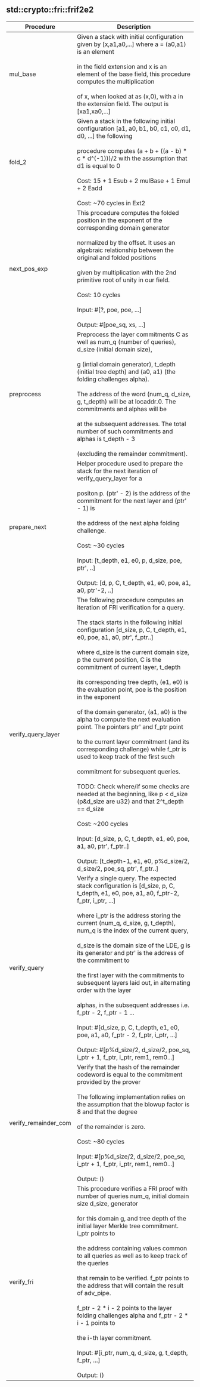 
## std::crypto::fri::frif2e2
| Procedure | Description |
| ----------- | ------------- |
| mul_base | Given a stack with initial configuration given by [x,a1,a0,...] where a = (a0,a1) is an element<br /><br />in the field extension and x is an element of the base field, this procedure computes the multiplication<br /><br />of x, when looked at as (x,0), with a in the extension field. The output is [xa1,xa0,...] |
| fold_2 | Given a stack in the following initial configuration [a1, a0, b1, b0, c1, c0, d1, d0, ...] the following<br /><br />procedure computes (a + b + ((a - b) * c * d^(-1)))/2 with the assumption that d1 is equal to 0<br /><br />Cost: 15 + 1 Esub + 2 mulBase + 1 Emul + 2 Eadd<br /><br />Cost: ~70 cycles in Ext2 |
| next_pos_exp | This procedure computes the folded position in the exponent of the corresponding domain generator<br /><br />normalized by the offset. It uses an algebraic relationship between the original and folded positions<br /><br />given by multiplication with the 2nd primitive root of unity in our field.<br /><br />Cost: 10 cycles<br /><br />Input:    #[?, poe, poe, ...]<br /><br />Output:   #[poe_sq, xs, ...] |
| preprocess | Preprocess the layer commitments C as well as num_q (number of queries), d_size (initial domain size),<br /><br />g (intial domain generator), t_depth (initial tree depth) and (a0, a1) (the folding challenges alpha).<br /><br />The address of the word (num_q, d_size, g, t_depth) will be at locaddr.0. The commitments and alphas will be<br /><br />at the subsequent addresses. The total number of such commitments and alphas is t_depth - 3<br /><br />(excluding the remainder commitment). |
| prepare_next | Helper procedure used to prepare the stack for the next iteration of verify_query_layer for a<br /><br />positon p. (ptr' - 2) is the address of the commitment for the next layer and (ptr' - 1) is<br /><br />the address of the next alpha folding challenge.<br /><br />Cost: ~30 cycles<br /><br />Input: [t_depth, e1, e0, p, d_size, poe, ptr', ..]<br /><br />Output: [d, p, C, t_depth, e1, e0, poe, a1, a0, ptr'-2, ..] |
| verify_query_layer | The following procedure computes an iteration of FRI verification for a query.<br /><br />The stack starts in the following initial configuration [d_size, p, C, t_depth, e1, e0, poe, a1, a0, ptr', f_ptr..]<br /><br />where d_size is the current domain size, p the current position, C is the commitment of current layer, t_depth<br /><br />its corresponding tree depth, (e1, e0) is the evaluation point, poe is the position in the exponent<br /><br />of the domain generator, (a1, a0) is the alpha to compute the next evaluation point. The pointers ptr' and f_ptr point<br /><br />to the current layer commitment (and its corresponding challenge) while f_ptr is used to keep track of the first such<br /><br />commitment for subsequent queries.<br /><br />TODO: Check where/if some checks are needed at the beginning, like p < d_size (p&d_size are u32) and that 2^t_depth == d_size<br /><br />Cost: ~200 cycles<br /><br />Input:  [d_size, p, C, t_depth, e1, e0, poe, a1, a0, ptr', f_ptr..]<br /><br />Output: [t_depth-1, e1, e0, p%d_size/2, d_size/2, poe_sq, ptr', f_ptr..] |
| verify_query | Verify a single query. The expected stack configuration is [d_size, p, C, t_depth, e1, e0, poe, a1, a0, f_ptr-2, f_ptr, i_ptr, ...]<br /><br />where i_ptr is the address storing the current (num_q, d_size, g, t_depth), num_q is the index of the current query,<br /><br />d_size is the domain size of the LDE, g is its generator and ptr' is the address of the commitment to<br /><br />the first layer with the commitments to subsequent layers laid out, in alternating order with the layer<br /><br />alphas, in the subsequent addresses i.e. f_ptr - 2, f_ptr - 1 ...<br /><br />Input:  #[d_size, p, C, t_depth, e1, e0, poe, a1, a0, f_ptr - 2, f_ptr, i_ptr, ...]<br /><br />Output: #[p%d_size/2, d_size/2, poe_sq, i_ptr + 1, f_ptr, i_ptr, rem1, rem0...] |
| verify_remainder_com | Verify that the hash of the remainder codeword is equal to the commitment provided by the prover<br /><br />The following implementation relies on the assumption that the blowup factor is 8 and that the degree<br /><br />of the remainder is zero.<br /><br />Cost: ~80 cycles<br /><br />Input: #[p%d_size/2, d_size/2, poe_sq, i_ptr + 1, f_ptr, i_ptr, rem1, rem0...]<br /><br />Output: () |
| verify_fri | This procedure verifies a FRI proof with number of queries num_q, initial domain size d_size, generator<br /><br />for this domain g, and tree depth of the initial layer Merkle tree commitment. i_ptr points to<br /><br />the address containing values common to all queries as well as to keep track of the queries<br /><br />that remain to be verified. f_ptr points to the address that will contain the result of adv_pipe.<br /><br />f_ptr - 2 * i - 2 points to the layer folding challenges alpha and f_ptr - 2 * i - 1 points to<br /><br />the i-th layer commitment.<br /><br />Input: #[i_ptr, num_q, d_size, g, t_depth, f_ptr, ...]<br /><br />Output: () |

